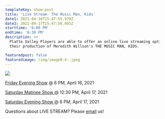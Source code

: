 ```yaml
---
templateKey: show-post
title: 'Live Stream- The Music Man, Kids'
date1: 2021-04-16T15:47:55.979Z
date2: 2021-04-17T15:47:56.003Z
starttime: '6:00 PM'
endtime: '6:30 PM'
description: >+
  Platte Valley Players are able to offer an online live streaming option for
  their production of Meredith Willson's THE MUSIC MAN, KIDS.  

featuredpost: false
featuredimage: /img/image0-4-.jpeg
---
```



![](/img/image0-4-.jpeg)

[Friday Evening Show](https://www.showtix4u.com/event-details/49892) @ 6 PM,  April 16, 2021

[Saturday Matinee Show ](https://www.showtix4u.com/event-details/49892) @ 12:30 PM, April 17, 2021

[Saturday Evening Show ](https://www.showtix4u.com/event-details/49893) @ 6 PM, April 17, 2021

Questions about LIVE STREAM?  Please [email](PVPCHILDRENS@GMAIL.COM) us!
